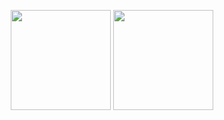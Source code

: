 <p align="center">
    <img height="160em" src= "https://github-readme-stats-git-masterrstaa-rickstaa.vercel.app/api?username=joaostavares&count_private=true&show_icons=true&theme=gotham"/>
    <img height="160em" src= "https://github-readme-stats-git-masterrstaa-rickstaa.vercel.app/api/top-langs/?username=joaostavares&count_private=true&layout=compact&show_icons&theme=gotham"/>
  </p>
 
